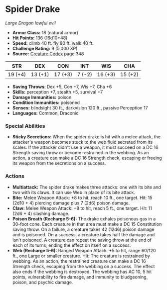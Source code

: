 # Spider Drake

*Large* *Dragon* *lawful evil*

- **Armor Class:** 18 (natural armor)
- **Hit Points:** 136 (16d10+48)
- **Speed:** climb 40 ft. fly 80 ft. walk 40 ft.
- **Challenge Rating:** 9 (5,000 XP)
- **Source:** [Creature Codex](https://koboldpress.com/kpstore/product/creature-codex-for-5th-edition-dnd) page 348

| STR | DEX | CON | INT | WIS | CHA |
| --- | --- | --- | --- | --- | --- |
| 19 (+4) | 13 (+1) | 17 (+3) | 7 (-2) | 16 (+3) | 15 (+2) |

- **Saving Throws**: Dex +5, Con +7, Wis +7, Cha +6
- **Skills:** perception +7, stealth +5, survival +7
- **Damage Immunities:** poison
- **Condition Immunities:** poisoned
- **Senses:** blindsight 30 ft., darkvision 120 ft., passive Perception 17
- **Languages:** Common, Draconic
### Special Abilities
- **Sticky Secretions:** When the spider drake is hit with a melee attack, the attacker's weapon becomes stuck to the web fluid secreted from its scales. If the attacker didn't use a weapon, it must succeed on a DC 16 Strength saving throw or become restrained in the webbing. As an action, a creature can make a DC 16 Strength check, escaping or freeing its weapon from the secretions on a success.
### Actions
- **Multiattack:** The spider drake makes three attacks: one with its bite and two with its claws. It can use Web in place of its bite attack.
- **Bite:** Melee Weapon Attack: +8 to hit, reach 10 ft., one target. Hit: 15 (2d10 + 4) piercing damage plus 7 (2d6) poison damage.
- **Claw:** Melee Weapon Attack: +8 to hit, reach 5 ft., one target. Hit: 11 (2d6 + 4) slashing damage.
- **Poison Breath (Recharge 5-6):** The drake exhales poisonous gas in a 30-foot cone. Each creature in that area must make a DC 15 Constitution saving throw. On a failure, a creature takes 42 (12d6) poison damage and is poisoned. On a success, a creature takes half the damage and isn't poisoned. A creature can repeat the saving throw at the end of each of its turns, ending the effect on itself on a success.
- **Web (Recharge 5-6):** Ranged Weapon Attack: +5 to hit, range 60/120 ft., one Large or smaller creature. Hit: The creature is restrained by webbing. As an action, the restrained creature can make a DC 16 Strength check, escaping from the webbing on a success. The effect also ends if the webbing is destroyed. The webbing has AC 10, 5 hit points, vulnerability to fire damage, and immunity to bludgeoning, poison, and psychic damage.


